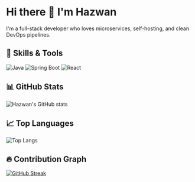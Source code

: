 # Hi there 👋 I'm Hazwan

I'm a full-stack developer who loves microservices, self-hosting, and clean DevOps pipelines.

## 🚀 Skills & Tools
![Java](https://img.shields.io/badge/Java-ED8B00?style=flat&logo=java)
![Spring Boot](https://img.shields.io/badge/SpringBoot-6DB33F?style=flat&logo=spring-boot)
![React](https://img.shields.io/badge/React-20232A?style=flat&logo=react)

## 📊 GitHub Stats
![Hazwan's GitHub stats](https://github-readme-stats.vercel.app/api?username=hazwanrawi&show_icons=true&theme=radical)

## 📈 Top Languages
![Top Langs](https://github-readme-stats.vercel.app/api/top-langs/?username=hazwanrawi&layout=compact)

## 🔥 Contribution Graph
[![GitHub Streak](https://streak-stats.demolab.com?user=hazwanrawi&theme=radical)](https://git.io/streak-stats)

